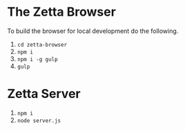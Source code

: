 # The Zetta Browser
To build the browser for local development do the following.
1. `cd zetta-browser`
1. `npm i`
1. `npm i -g gulp`
1. `gulp`
  
# Zetta Server
1. `npm i`
1.  `node server.js`
